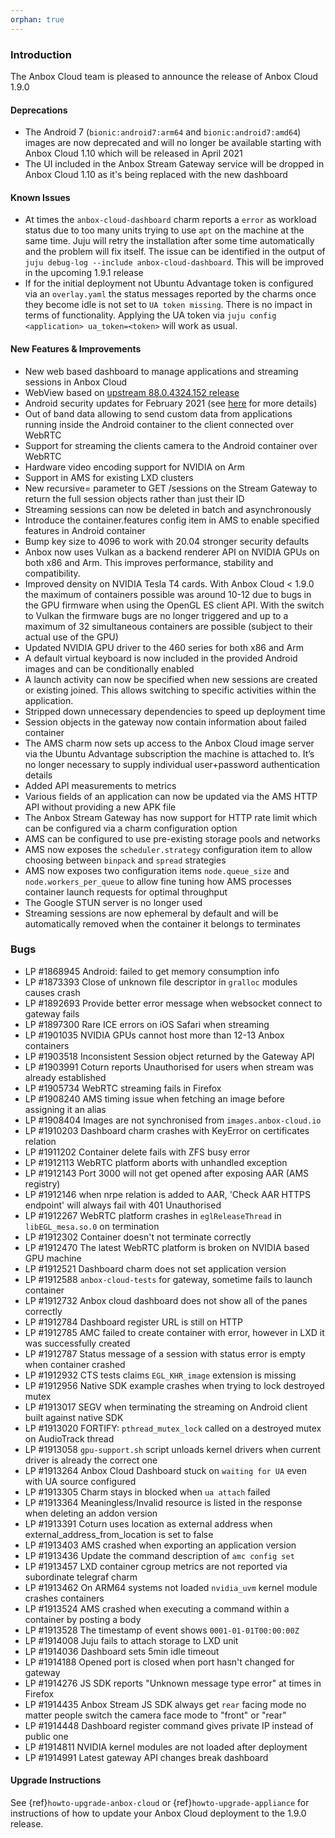 ```yaml
---
orphan: true
---
```

### Introduction

The Anbox Cloud team is pleased to announce the release of Anbox Cloud 1.9.0

#### Deprecations

* The Android 7 (`bionic:android7:arm64` and `bionic:android7:amd64`) images are now deprecated and will no longer be available starting with Anbox Cloud 1.10 which will be released in April 2021
* The UI included in the Anbox Stream Gateway service will be dropped in Anbox Cloud 1.10 as it's being replaced with the new dashboard

#### Known Issues

* At times the `anbox-cloud-dashboard` charm reports a `error` as workload status due to too many units trying to use `apt` on the machine at the same time. Juju will retry the installation after some time automatically and the problem will fix itself. The issue can be identified in the output of `juju debug-log --include anbox-cloud-dashboard`. This will be improved in the upcoming 1.9.1 release
* If for the initial deployment not Ubuntu Advantage token is configured via an `overlay.yaml` the status messages reported by the charms once they become idle is not set to `UA token missing`. There is no impact in terms of functionality. Applying the UA token via `juju config <application> ua_token=<token>` will work as usual.

#### New Features & Improvements

* New web based dashboard to manage applications and streaming sessions in Anbox Cloud
* WebView based on [upstream 88.0.4324.152 release](https://chromereleases.googleblog.com/2021/02/chrome-for-android-update_4.html)
* Android security updates for February 2021 (see [here](https://source.android.com/security/bulletin/2021-02-01) for more details)
* Out of band data allowing to send custom data from applications running inside the Android container to the client connected over WebRTC
* Support for streaming the clients camera to the Android container over WebRTC
* Hardware video encoding support for NVIDIA on Arm
* Support in AMS for existing LXD clusters
* New recursive=<bool> parameter to GET /sessions on the Stream Gateway to return the full session objects rather than just their ID
* Streaming sessions can now be deleted in batch and asynchronously
* Introduce the container.features config item in AMS to enable specified features in Android container
* Bump key size to 4096 to work with 20.04 stronger security defaults
* Anbox now uses Vulkan as a backend renderer API on NVIDIA GPUs on both x86 and Arm. This improves performance, stability and compatibility.
* Improved density on NVIDIA Tesla T4 cards. With Anbox Cloud < 1.9.0 the maximum of containers possible was around 10-12 due to bugs in the GPU firmware when using the OpenGL ES client API. With the switch to Vulkan the firmware bugs are no longer triggered and up to a maximum of 32 simultaneous containers are possible (subject to their actual use of the GPU)
* Updated NVIDIA GPU driver to the 460 series for both x86 and Arm
* A default virtual keyboard is now included in the provided Android images and can be conditionally enabled
* A launch activity can now be specified when new sessions are created or existing joined. This allows switching to specific activities within the application.
* Stripped down unnecessary dependencies to speed up deployment time
* Session objects in the gateway now contain information about failed container
* The AMS charm now sets up access to the Anbox Cloud image server via the Ubuntu Advantage subscription the machine is attached to. It’s no longer necessary to supply individual user+password authentication details
* Added API measurements to metrics
* Various fields of an application can now be updated via the AMS HTTP API without providing a new APK file
* The Anbox Stream Gateway has now support for HTTP rate limit which can be configured via a charm configuration option
* AMS can be configured to use pre-existing storage pools and networks
* AMS now exposes the `scheduler.strategy` configuration item to allow choosing between `binpack` and `spread` strategies
* AMS now exposes two configuration items `node.queue_size` and `node.workers_per_queue` to allow fine tuning how AMS processes container launch requests for optimal throughput
* The Google STUN server is no longer used
* Streaming sessions are now ephemeral by default and will be automatically removed when the container it belongs to terminates

### Bugs

* LP #1868945 Android: failed to get memory consumption info
* LP #1873393 Close of unknown file descriptor in `gralloc` modules causes crash
* LP #1892693 Provide better error message when websocket connect to gateway fails
* LP #1897300 Rare ICE errors on iOS Safari when streaming
* LP #1901035 NVIDIA GPUs cannot host more than 12-13 Anbox containers
* LP #1903518 Inconsistent Session object returned by the Gateway API
* LP #1903991 Coturn reports Unauthorised for users when stream was already established
* LP #1905734 WebRTC streaming fails in Firefox
* LP #1908240 AMS timing issue when fetching an image before assigning it an alias
* LP #1908404 Images are not synchronised from `images.anbox-cloud.io`
* LP #1910203 Dashboard charm crashes with KeyError on certificates relation
* LP #1911202 Container delete fails with ZFS busy error
* LP #1912113 WebRTC platform aborts with unhandled exception
* LP #1912143 Port 3000 will not get opened after exposing AAR (AMS registry)
* LP #1912146 when nrpe relation is added to AAR, 'Check AAR HTTPS endpoint' will always fail with 401 Unauthorised
* LP #1912267 WebRTC platform crashes in `eglReleaseThread` in `libEGL_mesa.so.0` on termination
* LP #1912302 Container doesn't not terminate correctly
* LP #1912470 The latest WebRTC platform is broken on NVIDIA based GPU machine
* LP #1912521 Dashboard charm does not set application version
* LP #1912588 `anbox-cloud-tests` for gateway, sometime fails to launch container
* LP #1912732 Anbox cloud dashboard does not show all of the panes correctly
* LP #1912784 Dashboard register URL is still on HTTP
* LP #1912785 AMC failed to create container with error, however in LXD it was successfully created
* LP #1912787 Status message of a session with status error is empty when container crashed
* LP #1912932 CTS tests claims `EGL_KHR_image` extension is missing
* LP #1912956 Native SDK example crashes when trying to lock destroyed mutex
* LP #1913017 SEGV when terminating the streaming on Android client built against native SDK
* LP #1913020 FORTIFY: `pthread_mutex_lock` called on a destroyed mutex on AudioTrack thread
* LP #1913058 `gpu-support.sh` script unloads kernel drivers when current driver is already the correct one
* LP #1913264 Anbox Cloud Dashboard stuck on `waiting for UA` even with UA source configured
* LP #1913305 Charm stays in blocked when `ua attach` failed
* LP #1913364 Meaningless/Invalid resource is listed in the response when deleting an addon version
* LP #1913391 Coturn uses location as external address when external_address_from_location is set to false
* LP #1913403 AMS crashed when exporting an application version
* LP #1913436 Update the command description of `amc config set`
* LP #1913457 LXD container cgroup metrics are not reported via subordinate telegraf charm
* LP #1913462 On ARM64 systems not loaded `nvidia_uvm` kernel module crashes containers
* LP #1913524 AMS crashed when executing a command within a container by posting a body
* LP #1913528 The timestamp of event shows `0001-01-01T00:00:00Z`
* LP #1914008 Juju fails to attach storage to LXD unit
* LP #1914036 Dashboard sets 5min idle timeout
* LP #1914188 Opened port is closed when port hasn't changed for gateway
* LP #1914276 JS SDK reports "Unknown message type error" at times in Firefox
* LP #1914435 Anbox Stream JS SDK always get `rear` facing mode no matter people switch the camera face mode to "front" or "rear"
* LP #1914448 Dashboard register command gives private IP instead of public one
* LP #1914811 NVIDIA kernel modules are not loaded after deployment
* LP #1914991 Latest gateway API changes break dashboard

#### Upgrade Instructions

See {ref}`howto-upgrade-anbox-cloud` or {ref}`howto-upgrade-appliance` for instructions of how to update your Anbox Cloud deployment to the 1.9.0 release.